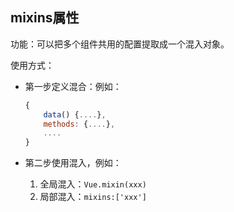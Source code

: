 ## mixins属性

功能：可以把多个组件共用的配置提取成一个混入对象。

使用方式：

- 第一步定义混合：例如：

  ```javascript
  {
      data() {....},
      methods: {....},
      ....
  }
  ```

- 第二步使用混入，例如：

  1. 全局混入：`Vue.mixin(xxx)`
  2. 局部混入：`mixins:['xxx']`